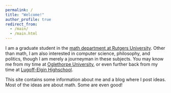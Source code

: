 ```yaml
---
permalink: /
title: "Welcome!"
author_profile: true
redirect_from: 
  - /main/
  - /main.html
---
```


I am a graduate student in the [math department at Rutgers
University](https://www.math.rutgers.edu/). Other than math, I am also
interested in computer science, philosophy, and politics, though I am merely a
journeyman in these subjects. You may know me from my time at [Oglethorpe
University](https://oglethorpe.edu/), or even further back from my time at
[Lugoff-Elgin Highschool](https://www.kcsdschools.net/Domain/17).

This site contains some information about me and a blog where I post ideas.
Most of the ideas are about math. Some are even good!
